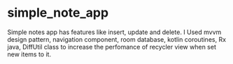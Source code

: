 # simple_note_app
Simple notes app has features like insert, update and delete.
I Used mvvm design pattern, navigation component, room database, kotlin coroutines, Rx java, DiffUtil class to increase the perfomance of recycler view when set new items to it.

